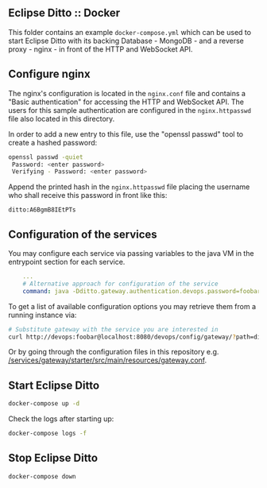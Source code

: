 ## Eclipse Ditto :: Docker

This folder contains an example `docker-compose.yml` which can be used to start Eclipse Ditto 
with its backing Database - MongoDB - and a reverse proxy - nginx - in front of the HTTP and WebSocket API.

## Configure nginx
The nginx's configuration is located in the `nginx.conf` file and contains a "Basic authentication" 
for accessing the HTTP and WebSocket API. The users for this sample authentication are configured 
in the `nginx.httpasswd` file also located in this directory.

In order to add a new entry to this file, use the "openssl passwd" tool to create a hashed password:
```bash
openssl passwd -quiet
 Password: <enter password>
 Verifying - Password: <enter password>
```

Append the printed hash in the `nginx.httpasswd` file placing the username who shall receive this 
password in front like this:
```
ditto:A6BgmB8IEtPTs
```

## Configuration of the services

You may configure each service via passing variables to the java VM in the entrypoint section for each
service.

```yml
    ...
    # Alternative approach for configuration of the service
    command: java -Dditto.gateway.authentication.devops.password=foobar -jar starter.jar
```

To get a list of available configuration options you may retrieve them from a running instance via:

```bash
# Substitute gateway with the service you are interested in
curl http://devops:foobar@localhost:8080/devops/config/gateway/?path=ditto
```

Or by going through the configuration files in this repository e.g. [/services/gateway/starter/src/main/resources/gateway.conf](https://github.com/eclipse/ditto/blob/master/services/gateway/starter/src/main/resources/gateway.conf).

## Start Eclipse Ditto

```bash
docker-compose up -d
```

Check the logs after starting up:
```bash
docker-compose logs -f
```

## Stop Eclipse Ditto

```bash
docker-compose down
```
